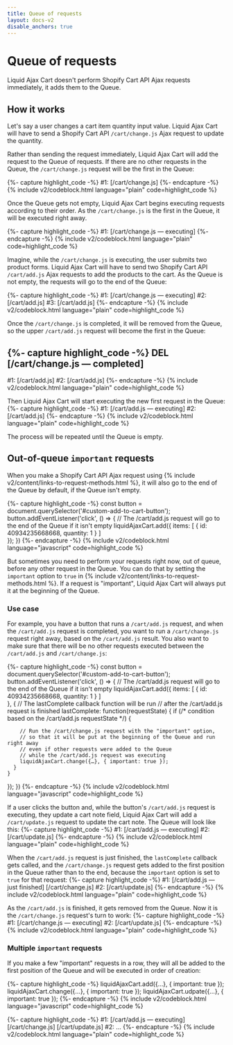 ```yaml
---
title: Queue of requests
layout: docs-v2
disable_anchors: true
---
```


# Queue of requests

<p class="lead">
Liquid Ajax Cart doesn't perform Shopify Cart API Ajax requests immediately, it adds them to the Queue.
</p>

## How it works 

Let's say a user changes a cart item quantity input value. 
Liquid Ajax Cart will have to send a Shopify Cart API `/cart/change.js` Ajax request to update the quantity.

Rather than sending the request immediately, Liquid Ajax Cart will add the request to the Queue of requests.
If there are no other requests in the Queue, the `/cart/change.js` request will be the first in the Queue:

{%- capture highlight_code -%}
#1: [/cart/change.js]
{%- endcapture -%}
{% include v2/codeblock.html language="plain" code=highlight_code %}

Once the Queue gets not empty, Liquid Ajax Cart begins executing requests according to their order.
As the `/cart/change.js` is the first in the Queue, it will be executed right away.

{%- capture highlight_code -%}
#1: [/cart/change.js — executing]
{%- endcapture -%}
{% include v2/codeblock.html language="plain" code=highlight_code %}

Imagine, while the `/cart/change.js` is executing, the user submits two product forms.
Liquid Ajax Cart will have to send two Shopify Cart API `/cart/add.js` Ajax requests to add the products to the cart.
As the Queue is not empty, the requests will go to the end of the Queue:

{%- capture highlight_code -%}
#1: [/cart/change.js — executing]
#2: [/cart/add.js]
#3: [/cart/add.js]
{%- endcapture -%}
{% include v2/codeblock.html language="plain" code=highlight_code %}

Once the `/cart/change.js` is completed, it will be removed from the Queue, 
so the upper `/cart/add.js` request will become the first in the Queue:

{%- capture highlight_code -%}
DEL [/cart/change.js — completed]
---------------------------------
#1: [/cart/add.js]
#2: [/cart/add.js]
{%- endcapture -%}
{% include v2/codeblock.html language="plain" code=highlight_code %}

Then Liquid Ajax Cart will start executing the new first request in the Queue:
{%- capture highlight_code -%}
#1: [/cart/add.js — executing]
#2: [/cart/add.js]
{%- endcapture -%}
{% include v2/codeblock.html language="plain" code=highlight_code %}

The process will be repeated until the Queue is empty.

## Out-of-queue `important` requests

When you make a Shopify Cart API Ajax request using {% include v2/content/links-to-request-methods.html %},
it will also go to the end of the Queue by default, if the Queue isn't empty.

{%- capture highlight_code -%}
const button = document.querySelector('#custom-add-to-cart-button');
button.addEventListener('click', () => {
  // The /cart/add.js request will go to the end of the Queue if it isn't empty
  liquidAjaxCart.add({
    items: [
      {
        id: 40934235668668,
        quantity: 1
      }
    ]  
  });
})
{%- endcapture -%}
{% include v2/codeblock.html language="javascript" code=highlight_code %}

But sometimes you need to perform your requests right now, out of queue, before any other request in the Queue.
You can do that by setting the `important` option to `true` in {% include v2/content/links-to-request-methods.html %}.
If a request is "important", Liquid Ajax Cart will always put it at the beginning of the Queue.

### Use case

For example, you have a button that runs a `/cart/add.js` request,
and when the `/cart/add.js` request is completed, you want to run a `/cart/change.js` request right away, 
based on the `/cart/add.js` result. You also want to make sure that there will be no other requests executed
between the `/cart/add.js` and `/cart/change.js`:

{%- capture highlight_code -%}
const button = document.querySelector('#custom-add-to-cart-button');
button.addEventListener('click', () => {
  // The /cart/add.js request will go to the end of the Queue if it isn't empty
  liquidAjaxCart.add({
    items: [
      {
        id: 40934235668668,
        quantity: 1
      }
    ]  
  }, {
    // The lastComplete callback function will be run 
    // after the /cart/add.js request is finished
    lastComplete: function(requestState) {
      if (/* condition based on the /cart/add.js requestState */) {

        // Run the /cart/change.js request with the "important" option,
        // so that it will be put at the beginning of the Queue and run right away 
        // even if other requests were added to the Queue
        // while the /cart/add.js request was executing
        liquidAjaxCart.change({…}, { important: true });
      }
    }
  });
})
{%- endcapture -%}
{% include v2/codeblock.html language="javascript" code=highlight_code %}

If a user clicks the button and, while the button's `/cart/add.js` request is executing, they update a cart note field,
Liquid Ajax Cart will add a `/cart/update.js` request to update the cart note. The Queue will look like this:
{%- capture highlight_code -%}
#1: [/cart/add.js — executing]
#2: [/cart/update.js]
{%- endcapture -%}
{% include v2/codeblock.html language="plain" code=highlight_code %}

When the `/cart/add.js` request is just finished, the `lastComplete` callback gets called,
and the `/cart/change.js` request gets added to the first position in the Queue rather than to the end,
because the `important` option is set to `true` for that request:
{%- capture highlight_code -%}
#1: [/cart/add.js — just finished] [/cart/change.js]
#2: [/cart/update.js]
{%- endcapture -%}
{% include v2/codeblock.html language="plain" code=highlight_code %}

As the `/cart/add.js` is finished, it gets removed from the Queue.
Now it is the `/cart/change.js` request's turn to work:
{%- capture highlight_code -%}
#1: [/cart/change.js — executing]
#2: [/cart/update.js]
{%- endcapture -%}
{% include v2/codeblock.html language="plain" code=highlight_code %}

### Multiple `important` requests

If you make a few "important" requests in a row, they will all be added to the first position of the Queue
and will be executed in order of creation:

{%- capture highlight_code -%}
liquidAjaxCart.add({…}, { important: true });
liquidAjaxCart.change({…}, { important: true });
liquidAjaxCart.udpate({…}, { important: true });
{%- endcapture -%}
{% include v2/codeblock.html language="javascript" code=highlight_code %}

{%- capture highlight_code -%}
#1: [/cart/add.js — executing] [/cart/change.js] [/cart/update.js]
#2: ...
{%- endcapture -%}
{% include v2/codeblock.html language="plain" code=highlight_code %}